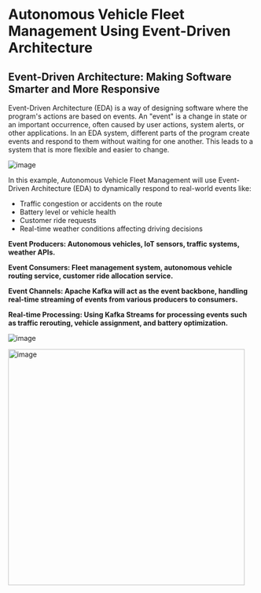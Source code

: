 # Autonomous Vehicle Fleet Management Using Event-Driven Architecture

## Event-Driven Architecture: Making Software Smarter and More Responsive

Event-Driven Architecture (EDA) is a way of designing software where the program's actions are based on events. An "event" is a change in state or an important occurrence, often caused by user actions, system alerts, or other applications. In an EDA system, different parts of the program create events and respond to them without waiting for one another. This leads to a system that is more flexible and easier to change.

![image](https://github.com/user-attachments/assets/4be32f32-202c-43ff-a389-df8e49b9de4f)


In this example, Autonomous Vehicle Fleet Management will use Event-Driven Architecture (EDA) to dynamically respond to real-world events like:

+ Traffic congestion or accidents on the route
+ Battery level or vehicle health
+ Customer ride requests
+ Real-time weather conditions affecting driving decisions

<b>Event Producers: Autonomous vehicles, IoT sensors, traffic systems, weather APIs.</b>

<b>Event Consumers: Fleet management system, autonomous vehicle routing service, customer ride allocation service.</b>

<b>Event Channels: Apache Kafka will act as the event backbone, handling real-time streaming of events from various producers to consumers.</b>

<b>Real-time Processing: Using Kafka Streams for processing events such as traffic rerouting, vehicle assignment, and battery optimization.</b>


![image](https://github.com/user-attachments/assets/47e3ca54-38bb-4a34-ac56-360a5463c4fe)


<img width="481" alt="image" src="https://github.com/user-attachments/assets/ce5d3e70-27f1-4cc2-bfcd-b40e2e650bbf">


